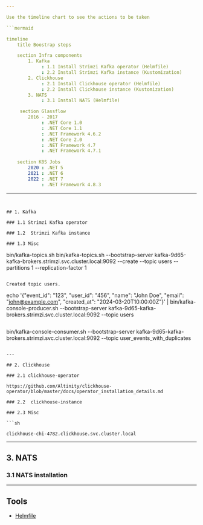 ```yaml
---

Use the timeline chart to see the actions to be taken 

```mermaid

timeline
    title Boostrap steps

    section Infra components
        1. Kafka
             : 1.1 Install Strimzi Kafka operator (Helmfile)
             : 2.2 Install Strimzi Kafka instance (Kustomization)
        2. Clickhouse
             : 2.1 Install Clickhouse operator (Helmfile)
             : 2.2 Install Clickhouse instance (Kustomization)
        3. NATS
             : 3.1 Install NATS (Helmfile)

     section Glassflow
        2016 - 2017
             : .NET Core 1.0
             : .NET Core 1.1
             : .NET Framework 4.6.2
             : .NET Core 2.0
             : .NET Framework 4.7
             : .NET Framework 4.7.1
    
    section K8S Jobs
        2020 : .NET 5
        2021 : .NET 6
        2022 : .NET 7
             : .NET Framework 4.8.3
```

---
```


## 1. Kafka
    
### 1.1 Strimzi Kafka operator
  
### 1.2  Strimzi Kafka instance

### 1.3 Misc

```
bin/kafka-topics.sh bin/kafka-topics.sh --bootstrap-server kafka-9d65-kafka-brokers.strimzi.svc.cluster.local:9092 --create --topic users --partitions 1 --replication-factor 1
```

Created topic users.

```
echo '{"event_id": "123", "user_id": "456", "name": "John Doe", "email": "john@example.com", "created_at": "2024-03-20T10:00:00Z"}' | bin/kafka-console-producer.sh --bootstrap-server kafka-9d65-kafka-brokers.strimzi.svc.cluster.local:9092 --topic users
```

```
bin/kafka-console-consumer.sh --bootstrap-server kafka-9d65-kafka-brokers.strimzi.svc.cluster.local:9092 --topic user_events_with_duplicates
```

---

## 2. Clickhouse
  
### 2.1 clickhouse-operator
    
https://github.com/Altinity/clickhouse-operator/blob/master/docs/operator_installation_details.md
  
### 2.2  clickhouse-instance

### 2.3 Misc

```sh

clickhouse-chi-4782.clickhouse.svc.cluster.local

```

---

## 3. NATS
    
### 3.1 NATS installation


---

## Tools
- [Helmfile](https://github.com/helmfile/helmfile)

